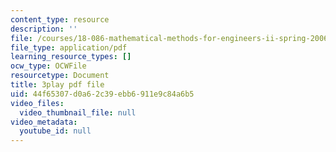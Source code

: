 ```yaml
---
content_type: resource
description: ''
file: /courses/18-086-mathematical-methods-for-engineers-ii-spring-2006/44f65307d0a62c39ebb6911e9c84a6b5_7dVYOOHB4g4.pdf
file_type: application/pdf
learning_resource_types: []
ocw_type: OCWFile
resourcetype: Document
title: 3play pdf file
uid: 44f65307-d0a6-2c39-ebb6-911e9c84a6b5
video_files:
  video_thumbnail_file: null
video_metadata:
  youtube_id: null
---
```

